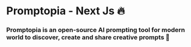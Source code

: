 # Promptopia - Next Js 🔥
### Promptopia is an open-source AI prompting tool for modern world to discover, create and share creative prompts 🚀

